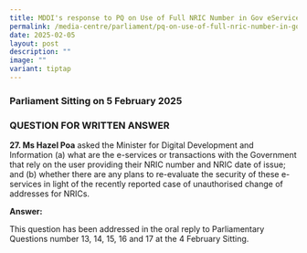 ```yaml
---
title: MDDI's response to PQ on Use of Full NRIC Number in Gov eServices
permalink: /media-centre/parliament/pq-on-use-of-full-nric-number-in-gov-eservices/
date: 2025-02-05
layout: post
description: ""
image: ""
variant: tiptap
---
```

<h3>Parliament Sitting on 5 February 2025</h3>
<h3>QUESTION FOR WRITTEN ANSWER</h3>
<p><strong>27. Ms Hazel Poa</strong> asked the Minister for Digital Development
and Information (a) what are the e-services or transactions with the Government
that rely on the user providing their NRIC number and NRIC date of issue;
and (b) whether there are any plans to re-evaluate the security of these
e-services in light of the recently reported case of unauthorised change
of addresses for NRICs.</p>
<p><strong>Answer:</strong>
</p>
<p>This question has been addressed in the oral reply to Parliamentary Questions
number 13, 14, 15, 16 and 17 at the 4 February Sitting.</p>